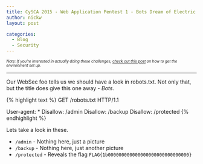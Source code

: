 ```yaml
---
title: CySCA 2015 - Web Application Pentest 1 - Bots Dream of Electric Flags
author: nickw
layout: post

categories:
  - Blog
  - Security
---
```


<div style="font-size:0.7em"><i>Note: If you're interested in actually doing these challenges, <a href="/post/2015/cysca-2015/">check out this post</a> on 
how to get the environment set up.</i>
</div>

* * *

Our WebSec foo tells us we should have a look in robots.txt. Not only that, but
the title does give this one away - *Bots*. 


{% highlight text %}
GET /robots.txt HTTP/1.1

User-agent: *
Disallow: /admin
Disallow: /backup
Disallow: /protected
{% endhighlight %}

Lets take a look in these.

- `/admin` - Nothing here, just a picture
- `/backup` - Nothing here, just another picture
- `/protected` - Reveals the flag `FLAG{1b000000000000000000000000000000}`

